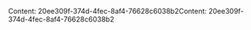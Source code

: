 <span data-ttu-id="1e503-101">Content: 20ee309f-374d-4fec-8af4-76628c6038b2</span><span class="sxs-lookup"><span data-stu-id="1e503-101">Content: 20ee309f-374d-4fec-8af4-76628c6038b2</span></span>
